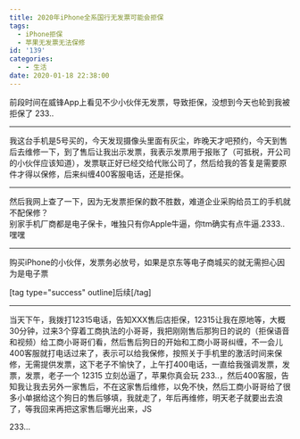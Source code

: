 ```yaml
---
title: 2020年iPhone全系国行无发票可能会拒保
tags:
  - iPhone拒保
  - 苹果无发票无法保修
id: '139'
categories:
  - - 生活
date: 2020-01-18 22:38:00
---
```


前段时间在威锋App上看见不少小伙伴无发票，导致拒保，没想到今天也轮到我被拒保了 233..

* * *

我这台手机是5号买的，今天发现摄像头里面有灰尘，昨晚天才吧预约，今天到售后去维修一下，到了售后让我出示发票，我表示发票用于报账了（可抵税，开公司的小伙伴应该知道），发票联正好已经交给代账公司了，然后给我的答复是需要原件才得以保修，后来纠缠400客服电话，还是拒保。

* * *

然后我网上查了一下，因为无发票拒保的数不胜数，难道企业采购给员工的手机就不配保修？  
别家手机厂商都是电子保卡，唯独只有你Apple牛逼，你tm确实有点牛逼.2333..嘿嘿

* * *

购买iPhone的小伙伴，发票务必放号，如果是京东等电子商城买的就无需担心因为是电子票

\[tag type="success" outline\]后续\[/tag\]

* * *

当天下午，我拨打12315电话，告知XXX售后店拒保，12315让我在原地等，大概30分钟，过来3个穿着工商执法的小哥哥，我把刚刚售后那狗日的说的（拒保语音和视频）给工商小哥哥们看，然后售后狗日的开始和工商小哥哥纠缠，不一会儿400客服就打电话过来了，表示可以给我保修，按照关于手机里的激活时间来保修，无需提供发票，这下老子不愉快了，上午打400电话，一直给我强调发票，发票，发票，老子一个 12315 立刻怂逼了，苹果你真会玩 233..，然后400客服，告知我让我去另外一家售后，不在这家售后维修，以免不快，然后工商小哥哥给了很多小单据给这个狗日的售后够填，我就走了，年后再维修，明天老子就要出去浪了，等我回来再把这家售后曝光出来，JS

233...